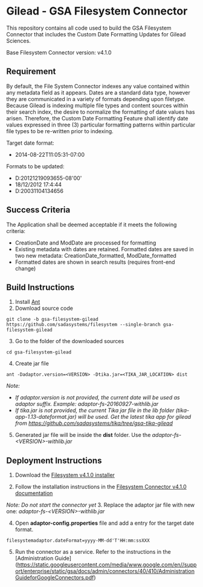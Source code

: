 Gilead - GSA Filesystem Connector
=======

This repository contains all code used to build the GSA Filesystem Connector that includes the Custom Date Formatting Updates for Gilead Sciences.

Base Filesystem Connector version: v4.1.0

## Requirement
By default, the File System Connector indexes any value contained within any metadata field as it appears. Dates are a standard data type, however they are communicated in a variety of formats depending upon filetype. Because Gilead is indexing multiple file types and content sources within their search index, the desire to normalize the formatting of date values has arisen. Therefore, the Custom Date Formatting Feature shall identify date values expressed in three (3) particular formatting patterns within particular file types to be re-written prior to indexing.

Target date format: 
* 2014-08-22T11:05:31-07:00

Formats to be updated:
* D:20121219093655-08'00'
* 18/12/2012 17:4:44
* D:20031104134656

## Success Criteria

The Application shall be deemed acceptable if it meets the following criteria:
* CreationDate and ModDate are processed for formatting
* Existing metadata with dates are retained. Formatted dates are saved in two new metadata: CreationDate_formatted, ModDate_formatted
* Formatted dates are shown in search results (requires front-end change)

## Build Instructions
1. Install [Ant](http://ant.apache.org/)
2. Download source code

  ```
  git clone -b gsa-filesystem-gilead https://github.com/sadasystems/filesystem --single-branch gsa-filesystem-gilead
  ```
3. Go to the folder of the downloaded sources

  ```
  cd gsa-filesystem-gilead
  ```
4. Create jar file
  ```
  ant -Dadaptor.version=<VERSION> -Dtika.jar=<TIKA_JAR_LOCATION> dist
  ```
  *Note:* 
  * *If adaptor.version is not provided, the current date will be used as adaptor suffix. Example: adaptor-fs-20160927-withlib.jar*
  * *If tika.jar is not provided, the current Tika jar file in the lib folder (tika-app-1.13-dateformat.jar) will be used. Get the latest tika app for gilead from https://github.com/sadasystems/tika/tree/gsa-tika-gilead*
  
5. Generated jar file will be inside the **dist** folder. Use the *adaptor-fs-\<VERSION\>-withlib.jar*

## Deployment Instructions
1. Download the [Filesystem v4.1.0 installer](https://github.com/googlegsa/filesystem/releases/download/v4.1.0/fs-install-4.1.0.exe)

2. Follow the installation instructions in the [Filesystem Connector v4.1.0 documentation]( https://static.googleusercontent.com/media/www.google.com/en//support/enterprise/static/gsa/docs/admin/connectors/40/410/DeployingtheConnectorforFileSystems.pdf)

  *Note: Do not start the connector yet*
3. Replace the adaptor jar file with new one: *adaptor-fs-\<VERSION\>-withlib.jar*

4. Open **adaptor-config.properties** file and add a entry for the target date format. 
  ```
  filesystemadaptor.dateFormat=yyyy-MM-dd'T'HH:mm:ssXXX
  ```
  
5. Run the connector as a service. Refer to the instructions in the [Administration Guide] (https://static.googleusercontent.com/media/www.google.com/en//support/enterprise/static/gsa/docs/admin/connectors/40/410/AdministrationGuideforGoogleConnectors.pdf)
